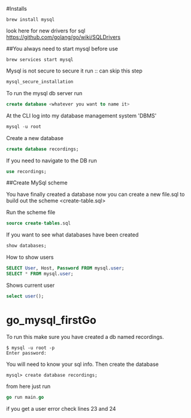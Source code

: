 #Installs

```brew
brew install mysql
```

look here for new drivers for sql
https://github.com/golang/go/wiki/SQLDrivers

##You always need to start mysql before use

```brew
brew services start mysql
```

Mysql is not secure to secure it run :: can skip this step

```sql
mysql_secure_installation
```

To run the mysql db server run

```sql
create database <whatever you want to name it>
```

At the CLI log into my database management system 'DBMS'

```sql
mysql -u root
```

Create a new database

```sql
create database recordings;
```

If you need to navigate to the DB run

```sql
use recordings;
```

##Create MySql scheme

You have finally created a database now you can create a new file.sql to build out the scheme <create-table.sql>

Run the scheme file

```sql
source create-tables.sql
```

If you want to see what databases have been created

```sql
show databases;
```

How to show users

```sql
SELECT User, Host, Password FROM mysql.user;
SELECT * FROM mysql.user;
```

Shows current user

```sql
select user();
```

# go_mysql_firstGo

To run this make sure you have created a db named recordings.

```
$ mysql -u root -p
Enter password:
```

You will need to know your sql info. Then create the database

```
mysql> create database recordings;
```

from here just run

```go
go run main.go
```

if you get a user error check lines 23 and 24
